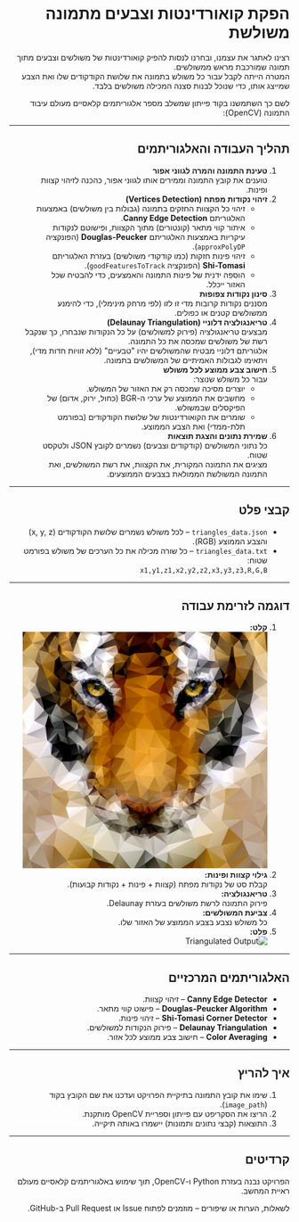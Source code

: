 <div dir="rtl" align="right">

# הפקת קואורדינטות וצבעים מתמונה משולשת

רצינו לאתגר את עצמנו, ובחרנו לנסות להפיק קואורדינטות של משולשים וצבעים מתוך תמונה שמורכבת מראש ממשולשים.  
המטרה הייתה לקבל עבור כל משולש בתמונה את שלושת הקודקודים שלו ואת הצבע שמייצג אותו, כדי שנוכל לבנות סצנה המכילה משולשים בלבד.

לשם כך השתמשנו בקוד פייתון שמשלב מספר אלגוריתמים קלאסיים מעולם עיבוד התמונה (OpenCV):

---

## תהליך העבודה והאלגוריתמים

<ol dir="rtl">
  <li>
    <b>טעינת התמונה והמרה לגווני אפור</b><br>
    טוענים את קובץ התמונה וממירים אותו לגווני אפור, כהכנה לזיהוי קצוות ופינות.
  </li>
  <li>
    <b>זיהוי נקודות מפתח (Vertices Detection)</b>
    <ul dir="rtl">
      <li>זיהוי כל הקצוות החזקים בתמונה (גבולות בין משולשים) באמצעות האלגוריתם <b>Canny Edge Detection</b>.</li>
      <li>איתור קווי מתאר (קונטורים) מתוך הקצוות, ופישוטם לנקודות עיקריות באמצעות האלגוריתם <b>Douglas-Peucker</b> (הפונקציה <code>approxPolyDP</code>).</li>
      <li>זיהוי פינות חזקות (כמו קודקודי משולשים) בעזרת האלגוריתם <b>Shi-Tomasi</b> (הפונקציה <code>goodFeaturesToTrack</code>).</li>
      <li>הוספה ידנית של פינות התמונה והאמצעים, כדי להבטיח שכל האזור ייכלל.</li>
    </ul>
  </li>
  <li>
    <b>סינון נקודות צפופות</b><br>
    מסננים נקודות קרובות מדי זו לזו (לפי מרחק מינימלי), כדי להימנע ממשולשים קטנים או כפולים.
  </li>
  <li>
    <b>טריאנגולציה דלוניי (Delaunay Triangulation)</b><br>
    מבצעים טריאנגולציה (פירוק למשולשים) על כל הנקודות שנבחרו, כך שנקבל רשת של משולשים שמכסה את כל התמונה.<br>
    אלגוריתם דלוניי מבטיח שהמשולשים יהיו "טבעיים" (ללא זוויות חדות מדי), ויתאימו לגבולות האמיתיים של המשולשים בתמונה.
  </li>
  <li>
    <b>חישוב צבע ממוצע לכל משולש</b><br>
    עבור כל משולש שנוצר:
    <ul dir="rtl">
      <li>יוצרים מסיכה שמכסה רק את האזור של המשולש.</li>
      <li>מחשבים את הממוצע של ערכי ה-BGR (כחול, ירוק, אדום) של הפיקסלים שבמשולש.</li>
      <li>שומרים את הקואורדינטות של שלושת הקודקודים (בפורמט תלת-ממדי) ואת הצבע הממוצע.</li>
    </ul>
  </li>
  <li>
    <b>שמירת נתונים והצגת תוצאות</b><br>
    כל נתוני המשולשים (קודקודים וצבעים) נשמרים לקובץ JSON ולטקסט שטוח.<br>
    מציגים את התמונה המקורית, את הקצוות, את רשת המשולשים, ואת התמונה המשולשת הממולאת בצבעים הממוצעים.
  </li>
</ol>

---

## קבצי פלט

<ul dir="rtl">
  <li><code>triangles_data.json</code> – לכל משולש נשמרים שלושת הקודקודים (x, y, z) והצבע הממוצע (RGB).</li>
  <li><code>triangles_data.txt</code> – כל שורה מכילה את כל הערכים של משולש בפורמט שטוח:<br>
    <code>x1,y1,z1,x2,y2,z2,x3,y3,z3,R,G,B</code>
  </li>
</ul>

---

## דוגמה לזרימת עבודה

<ol dir="rtl">
  <li><b>קלט:</b><br>
    <img src="images_for_readme/tiger.jpg" alt="Original Image">
  </li>
  <li><b>גילוי קצוות ופינות:</b><br>
    קבלת סט של נקודות מפתח (קצוות + פינות + נקודות קבועות).
  </li>
  <li><b>טריאנגולציה:</b><br>
    פירוק התמונה לרשת משולשים בעזרת Delaunay.
  </li>
  <li><b>צביעת המשולשים:</b><br>
    כל משולש נצבע בצבע הממוצע של האזור שלו.
  </li>
  <li><b>פלט:</b><br>
    <img src="./example_output.jpg" alt="Triangulated Output">
  </li>
</ol>

---

## האלגוריתמים המרכזיים

<ul dir="rtl">
  <li><b>Canny Edge Detector</b> – זיהוי קצוות.</li>
  <li><b>Douglas-Peucker Algorithm</b> – פישוט קווי מתאר.</li>
  <li><b>Shi-Tomasi Corner Detector</b> – זיהוי פינות.</li>
  <li><b>Delaunay Triangulation</b> – פירוק הנקודות למשולשים.</li>
  <li><b>Color Averaging</b> – חישוב צבע ממוצע לכל אזור.</li>
</ul>

---

## איך להריץ

<ol dir="rtl">
  <li>שימו את קובץ התמונה בתיקיית הפרויקט ועדכנו את שם הקובץ בקוד (<code>image_path</code>).</li>
  <li>הריצו את הסקריפט עם פייתון וספריית OpenCV מותקנת.</li>
  <li>התוצאות (קבצי נתונים ותמונות) יישמרו באותה תיקייה.</li>
</ol>

---

## קרדיטים

הפרויקט נבנה בעזרת Python ו-OpenCV, תוך שימוש באלגוריתמים קלאסיים מעולם ראיית המחשב.

לשאלות, הערות או שיפורים – מוזמנים לפתוח Issue או Pull Request ב-GitHub.

</div>
